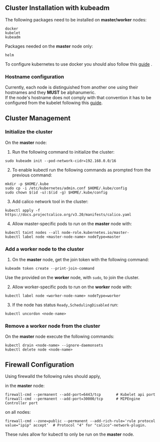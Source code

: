 ## Cluster Installation with kubeadm

The following packages need to be installed on **master/worker** nodes:

```
docker
kubelet
kubeadm
```

Packages needed on the **master** node only:

```
helm
```

To configure kubernetes to use docker you should also follow this [guide](https://kubernetes.io/docs/setup/production-environment/container-runtimes/#docker "guide") .

### Hostname configuration

Currently, each node is distinguished from another one using their hostnames and they <b>MUST</b> be alphanumeric.
<br>If the node's hostname does not comply with that convention it has to be configured
from the kubelet following this [guide](https://kubernetes.io/docs/reference/labels-annotations-taints/#kubernetesiohostname).

## Cluster Management

### Initialize the cluster

On the **master** node:

1. Run the following command to initialize the cluster:

```
sudo kubeadm init --pod-network-cidr=192.168.0.0/16
```

2. To enable kubectl run the following commands as prompted from the previous command:

```
mkdir -p $HOME/.kube
sudo cp -i /etc/kubernetes/admin.conf $HOME/.kube/config
sudo chown $(id -u):$(id -g) $HOME/.kube/config
```

3. Add calico network tool in the cluster:

```
kubectl apply -f https://docs.projectcalico.org/v3.20/manifests/calico.yaml
```

4. Allow master-specific pods to run on the **master** node with:

```
kubectl taint nodes --all node-role.kubernetes.io/master-
kubectl label node <master-node-name> nodeType=master
```

### Add a worker node to the cluster

1. On the **master** node, get the join token with the following command:

```
kubeadm token create --print-join-command
```

Use the provided on the **worker** node, with `sudo`, to join the cluster.

2. Allow worker-specific pods to run on the **worker** node with:

```
kubectl label node <worker-node-name> nodeType=worker
```

3. If the node has status `Ready,SchedulingDisabled` run:

```
kubectl uncordon <node-name>
```

### Remove a worker node from the cluster

On the **master** node execute the following commands:

```
kubectl drain <node-name> --ignore-daemonsets
kubectl delete node <node-name>
```

## Firewall Configuration

Using firewalld the following rules should apply,

in the **master** node:

```
firewall-cmd --permanent --add-port=6443/tcp       # Kubelet api port
firewall-cmd --permanent --add-port=30000/tcp      # MIPEngine Controller port
```

on all nodes:

```
firewall-cmd --zone=public --permanent --add-rich-rule='rule protocol value="ipip" accept'  # Protocol "4" for "calico"-network-plugin.
```

These rules allow for kubectl to only be run on the **master** node.
